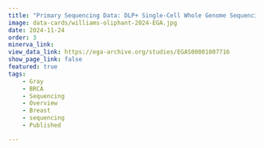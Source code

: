 ```yaml
---
title: "Primary Sequencing Data: DLP+ Single-Cell Whole Genome Sequencing of Luminal Breast Epithelial Cells from Wildtype and BRCA Mutation Carriers"
image: data-cards/williams-oliphant-2024-EGA.jpg
date: 2024-11-24
order: 3
minerva_link:
view_data_link: https://ega-archive.org/studies/EGAS00001007716
show_page_link: false
featured: true
tags:
    - Gray
    - BRCA
    - Sequencing
    - Overview
    - Breast
    - sequencing
    - Published

---
```


